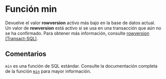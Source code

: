 ﻿---
SidebarGroup: "Funciones de agregación"
Autogenerated: true
---

# Función  min

Devuelve el valor **rowversion** activo más bajo en la base de datos actual. Un valor de **rowversion** está activo si se usa en una transacción que aún no se ha confirmado. Para obtener más información, consulte [rowversion &#40;Transact-SQL&#41;](../../t-sql/data-types/rowversion-transact-sql.md).

## Comentarios 

`min` es una función de SQL estándar. Consulte la documentación completa de la función [`min`](https://learn.microsoft.com/es-es/sql/t-sql/functions/min-transact-sql) para mayor información.
